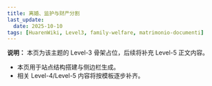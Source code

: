 ```yaml
---
title: 离婚、监护与财产分割
last_update:
  date: 2025-10-10
tags: [HuarenWiki, Level3, family-welfare, matrimonio-documenti]
---
```

**说明：** 本页为该主题的 Level-3 骨架占位，后续将补充 Level-5 正文内容。

- 本页用于站点结构搭建与侧边栏生成。
- 相关 Level-4/Level-5 内容将按模板逐步补齐。
